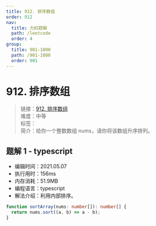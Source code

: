 ```yaml
---
title: 912. 排序数组
order: 912
nav:
  title: 力扣题解
  path: /leetcode
  order: 4
group:
  title: 901-1000
  path: /901-1000
  order: 901
---
```


# 912. 排序数组

> 链接：[912. 排序数组](https://leetcode-cn.com/problems/sort-an-array/)  
> 难度：中等  
> 标签：  
> 简介：给你一个整数数组 nums，请你将该数组升序排列。

## 题解 1 - typescript

- 编辑时间：2021.05.07
- 执行用时：156ms
- 内存消耗：51.9MB
- 编程语言：typescript
- 解法介绍：利用内部排序。

```typescript
function sortArray(nums: number[]): number[] {
  return nums.sort((a, b) => a - b);
}
```
